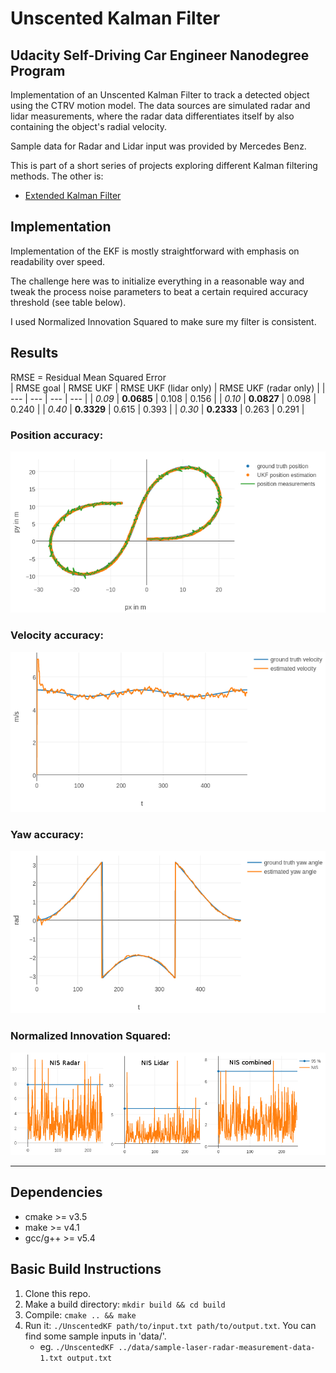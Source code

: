 # Unscented Kalman Filter
## Udacity Self-Driving Car Engineer Nanodegree Program

Implementation of an Unscented Kalman Filter to track a detected object using the CTRV motion model. The data sources are simulated radar and lidar measurements, where the radar data differentiates itself by also containing the object's radial velocity.

Sample data for Radar and Lidar input was provided by Mercedes Benz.

This is part of a short series of projects exploring different Kalman filtering methods. The other is:
* [Extended Kalman Filter](https://github.com/merbar/CarND-Extended-Kalman-Filter-Project)

## Implementation

Implementation of the EKF is mostly straightforward with emphasis on readability over speed.  

The challenge here was to initialize everything in a reasonable way and tweak the process noise parameters to beat a certain required accuracy threshold (see table below).  

I used Normalized Innovation Squared to make sure my filter is consistent.

## Results
RMSE = Residual Mean Squared Error  
| RMSE goal | RMSE UKF | RMSE UKF (lidar only) | RMSE UKF (radar only) |
| --- | --- |  --- | --- |
| *0.09*  |  **0.0685** |  0.108 |  0.156 |
|  *0.10*  |  **0.0827** |  0.098 |  0.240 |
|  *0.40*  |  **0.3329** |  0.615 |  0.393 |
|  *0.30*  |  **0.2333** |  0.263 |  0.291 |


### Position accuracy: 
![Position accuracy](img/fusion_acc_p.png)

### Velocity accuracy: 
![Velocity accuracy](img/fusion_acc_v.png)

### Yaw accuracy: 
![Yaw accuracy](img/fusion_acc_yaw.png)

### Normalized Innovation Squared:
![NIS](img/fusion_nis_comp.png)

---

## Dependencies

* cmake >= v3.5
* make >= v4.1
* gcc/g++ >= v5.4

## Basic Build Instructions

1. Clone this repo.
2. Make a build directory: `mkdir build && cd build`
3. Compile: `cmake .. && make`
4. Run it: `./UnscentedKF path/to/input.txt path/to/output.txt`. You can find
   some sample inputs in 'data/'.
    - eg. `./UnscentedKF ../data/sample-laser-radar-measurement-data-1.txt output.txt`
